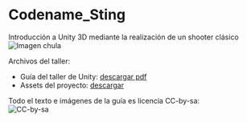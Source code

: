 Codename_Sting
==============
Introducción a Unity 3D mediante la realización de un shooter clásico
![Imagen chula](https://github.com/demiurgosoft/codename_sting/raw/master/images/explosion_light.png)

Archivos del taller:
* Guía del taller de Unity: [descargar pdf](https://github.com/demiurgosoft/codename_sting/files/153379/codename_sting.pdf)
* Assets del proyecto: [descargar](https://mega.nz/#!5I0B1QQC!X7vykmVqoOju1Mib4ppOsFHj2C6lVMKXZ4eHDQgDvfk) 

Todo el texto e imágenes de la guía es licencia CC-by-sa:    
![CC-by-sa](https://raw.githubusercontent.com/demiurgosoft/codename_sting/master/images/cc-by-sa.png)

